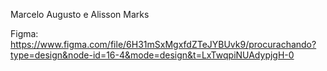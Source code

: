 Marcelo Augusto e Alisson Marks

Figma: https://www.figma.com/file/6H31mSxMgxfdZTeJYBUvk9/procurachando?type=design&node-id=16-4&mode=design&t=LxTwqpiNUAdypjgH-0

